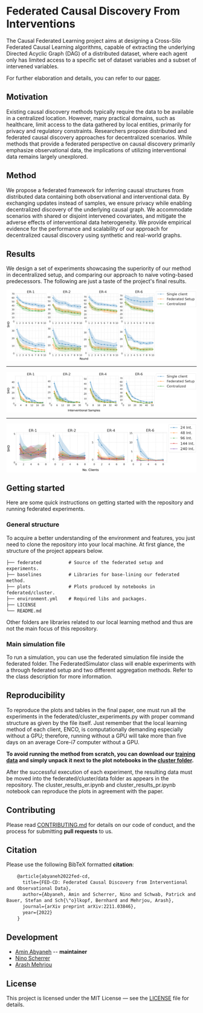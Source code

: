 # Federated Causal Discovery From Interventions

The Causal Federated Learning project aims at designing a Cross-Silo Federated Causal Learning algorithms, capable of extracting the underlying Directed Acyclic Graph (DAG) of a distributed dataset, where each agent only has limited access to a specific set of dataset variables and a subset of intervened variables.

For further elaboration and details, you can refer to our [paper](https://arxiv.org/abs/2211.03846).

## Motivation

Existing causal discovery methods typically require the data to be available in a centralized location. However, many practical domains, such as healthcare, limit access to the data gathered by local entities, primarily for privacy and regulatory constraints. Researchers propose distributed and federated causal discovery approaches for decentralized scenarios. While methods that provide a federated perspective on causal discovery primarily emphasize observational data, the implications of utilizing interventional data remains largely unexplored.

## Method

We propose a federated framework for inferring causal structures from distributed data containing both observational and interventional data. By exchanging updates instead of samples, we ensure privacy while enabling decentralized discovery of the underlying causal graph. We accommodate scenarios with shared or disjoint intervened covariates, and mitigate the adverse effects of interventional data heterogeneity. We provide empirical evidence for the performance and scalability of our approach for decentralized causal discovery using synthetic and real-world graphs.

## Results

We design a set of experiments showcasing the superiority of our method in decentralized setup, and comparing our approach to naive voting-based predecessors. The following are just a taste of the project's final results.

<p align="center">
<img src="plots/balanced_int_rounds.png" align="center" alt="Federated Learnign per Rounds"/>
</p>

---

<p align="center">
<img src="plots/balanced_int_dataset.png" align="center" alt="Dataset Size Effect"/>
</p>

---

<p align="center">
<img src="plots/client_sweep_nodiv.png" align="center" alt="Clients Effect"/>
</p>

## Getting started

Here are some quick instructions on getting started with the repository and running federated experiments.

### General structure

To acquire a better understanding of the environment and features, you just need to clone the repository into your local machine. At first glance, the structure of the project appears below.

    ├── federated          # Source of the federated setup and experiments.
    ├── baselines          # Libraries for base-lining our federated method.
    ├── plots              # Plots produced by notebooks in federated/cluster.
    ├── environment.yml    # Required libs and packages.
    ├── LICENSE
    └── README.md

Other folders are libraries related to our local learning method and thus are not the main focus of this repository.


### Main simulation file

To run a simulation, you can use the federated simulation file inside the federated folder. The FederatedSimulator class will enable experiments with a through federated setup and two different aggregation methods. Refer to the class description for more information.


## Reproducibility

To reproduce the plots and tables in the final paper, one must run all the experiments in the federated/cluster_experiments.py with proper command structure as given by the file itself. Just remember that the local learning method of each client, ENCO, is computationally demanding especially without a GPU; therefore, running without a GPU will take more than five days on an average Core-i7 computer without a GPU.

**To avoid running the method from scratch, you can download our [training data](https://drive.google.com/file/d/1W9JL4iOcUkQhXV0gfNvDpjMkmNt1Jqzf/view?usp=sharing) and simply unpack it next to the plot notebooks in the [cluster folder](federated/cluster/).**

After the successful execution of each experiment, the resulting data must be moved into the federated/cluster/data folder as appears in the repository. The cluster_results_er.ipynb and cluster_results_pr.ipynb notebook can reproduce the plots in agreement with the paper.

## Contributing

Please read [CONTRIBUTING.md](CONTRIBUTING.md) for details on our code of conduct, and the process for submitting **pull requests** to us.

## Citation

Please use the following BibTeX formatted **citation**:
```
    @article{abyaneh2022fed-cd,
      title={FED-CD: Federated Causal Discovery from Interventional and Observational Data},
      author={Abyaneh, Amin and Scherrer, Nino and Schwab, Patrick and Bauer, Stefan and Sch{\"o}lkopf, Bernhard and Mehrjou, Arash},
      journal={arXiv preprint arXiv:2211.03846},
      year={2022}
    }
```

## Development

* [Amin Abyaneh](https://github.com/aminabyaneh) -- **maintainer**
* [Nino Scherrer](https://github.com/ninodimontalcino)
* [Arash Mehrjou](https://github.com/amehrjou)


## License

This project is licensed under the MIT License — see the [LICENSE](LICENSE) file for details.
